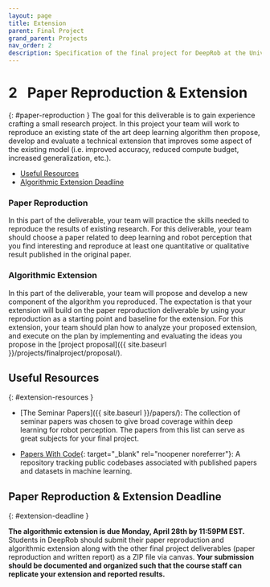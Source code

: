 ```yaml
---
layout: page
title: Extension
parent: Final Project
grand_parent: Projects
nav_order: 2
description: Specification of the final project for DeepRob at the University of Michigan.
---
```



# 2&nbsp;&nbsp;&nbsp;Paper Reproduction & Extension
{: #paper-reproduction }
The goal for this deliverable is to gain experience crafting a small research project. In this project your team will work to reproduce an existing state of the art deep learning algorithm then propose, develop and evaluate a technical extension that improves some aspect of the existing model (i.e. improved accuracy, reduced compute budget, increased generalization, etc.).

 - [Useful Resources](#extension-resources)
 - [Algorithmic Extension Deadline](#extension-deadline)

### Paper Reproduction
In this part of the deliverable, your team will practice the skills needed to reproduce the results of existing research. For this deliverable, your team should choose a paper related to deep learning and robot perception that you find interesting and reproduce at least one quantitative or qualitative result published in the original paper.


### Algorithmic Extension
In this part of the deliverable, your team will propose and develop a new component of the algorithm you reproduced. The expectation is that your extension will build on the paper reproduction deliverable by using your reproduction as a starting point and baseline for the extension. For this extension, your team should plan how to analyze your proposed extension, and execute on the plan by implementing and evaluating the ideas you propose in the [project proposal]({{ site.baseurl }}/projects/finalproject/proposal/).
 




## Useful Resources
{: #extension-resources }

 - [The Seminar Papers]({{ site.baseurl }}/papers/): The collection of seminar papers was chosen to give broad coverage within deep learning for robot perception. The papers from this list can serve as great subjects for your final project.

 - [Papers With Code](https://paperswithcode.com){: target="_blank" rel="noopener noreferrer"}: A repository tracking public codebases associated with published papers and datasets in machine learning.



## Paper Reproduction & Extension Deadline
{: #extension-deadline }

**The algorithmic extension is due Monday, April 28th by 11:59PM EST.** Students in DeepRob should submit their paper reproduction and algorithmic extension along with the other final project deliverables (paper reproduction and written report) as a ZIP file via canvas. **Your submission should be documented and organized such that the course staff can replicate your extension and reported results.**

